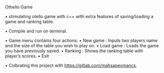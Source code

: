 Othello Game

•	stimulating otello game with c++ with extra features of saving/loading a game and ranking table.

•	Compile and run on terminal.

•	Game menu contains four actions:
    •	New game : 
    Inputs two players name and the size of the table you wish to play on.
    •	Load game :
    Loads the game you have previously saved.
    •	Ranking :
    Shows the ranking table with player’s scores.
    •	Exit

•	Colbrating this project with https://gitlab.com/mahsapeymancs.
